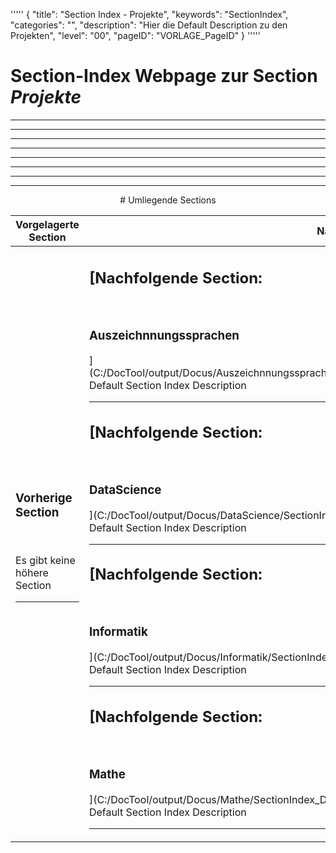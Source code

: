 '''''
{
"title": "Section Index - Projekte",
"keywords": "SectionIndex",
"categories": "",
"description": "Hier die Default Description zu den Projekten",
"level": "00",
"pageID": "VORLAGE_PageID"
}
'''''


<h1>Section-Index Webpage zur Section <i>Projekte</i></h1>

<hr><hr><hr><hr><hr><center><hr><hr><hr> # Umliegende Sections
 </h2><br><table><thead> <tr> <th><center>Vorgelagerte Section</center></th> <th><center>Nachgelagerte Section</center></th></tr></thead><tbody><tr><td><h3>Vorherige Section</h3><br><p>Es gibt keine höhere Section</p><hr></td><td><h2>[Nachfolgende Section:</h2><br><h3> Auszeichnnungssprachen</h3>](C:/DocTool/output/Docus/Auszeichnnungssprachen/SectionIndex_DocTooloutputDocusAuszeichnnungssprachen.html)<br>Default Section Index Description<hr><h2>[Nachfolgende Section:</h2><br><h3> DataScience</h3>](C:/DocTool/output/Docus/DataScience/SectionIndex_DocTooloutputDocusDataScience.html)<br>Default Section Index Description<hr><h2>[Nachfolgende Section:</h2><br><h3> Informatik</h3>](C:/DocTool/output/Docus/Informatik/SectionIndex_DocTooloutputDocusInformatik.html)<br>Default Section Index Description<hr><h2>[Nachfolgende Section:</h2><br><h3> Mathe</h3>](C:/DocTool/output/Docus/Mathe/SectionIndex_DocTooloutputDocusMathe.html)<br>Default Section Index Description<hr></td></tr></tbody></table>